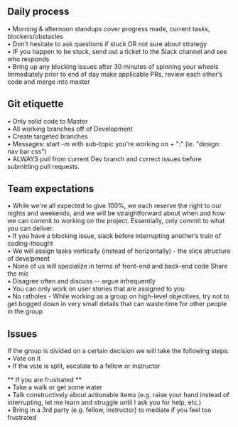 ## Daily process
• Morning & afternoon standups cover progress made, current tasks, blockers/obstacles  
• Don’t hesitate to ask questions if stuck OR not sure about strategy  
• IF you happen to be stuck, send out a ticket to the Slack channel and see who responds  
• Bring up any blocking issues after 30 minutes of spinning your wheels  
Immediately prior to end of day make applicable PRs, review each other’s code and merge into master

## Git etiquette
• Only solid code to Master  
• All working branches off of Development  
• Create targeted branches  
• Messages: start -m with sub-topic you're working on + ":" (ie. "design: nav bar css")  
• ALWAYS pull from current Dev branch and correct issues before submitting pull requests.

## Team expectations
• While we're all expected to give 100%, we each reserve the right to our nights and weekends, and we will be straightforward about when and how we can commit to working on the project. Essentially, only commit to what you can deliver.  
• If you have a blocking issue, slack before interrupting another’s train of coding-thought  
• We will assign tasks vertically (instead of horizontally) - the slice structure of develpment  
• None of us will specialize in terms of front-end and back-end code
Share the mic  
• Disagree often and discuss -- argue infrequently  
• You can only work on user stories that are assigned to you  
• No ratholes - While working as a group on high-level objectives, try not to get bogged down in very small details that can waste time for other people in the group

## Issues
If the group is divided on a certain decision we will take the following steps:  
• Vote on it  
• If the vote is split, escalate to a fellow or instructor  

** If you are frustrated **  
• Take a walk or get some water  
• Talk constructively about actionable items (e.g. raise your hand instead of interrupting, let me learn and struggle until I ask you for help, etc.)  
• Bring in a 3rd party (e.g. fellow, instructor) to mediate if you feel too frustrated
